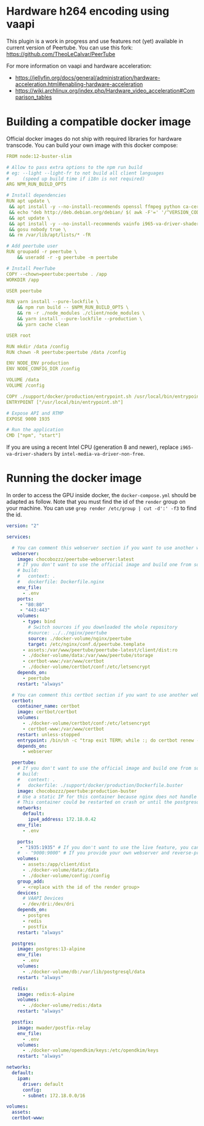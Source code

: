 # Hardware h264 encoding using vaapi

This plugin is a work in progress and use features not (yet) available in current version of Peertube.
You can use this fork: https://github.com/TheoLeCalvar/PeerTube


For more information on vaapi and hardware acceleration:

- https://jellyfin.org/docs/general/administration/hardware-acceleration.html#enabling-hardware-acceleration
- https://wiki.archlinux.org/index.php/Hardware_video_acceleration#Comparison_tables


# Building a compatible docker image

Official docker images do not ship with required libraries for hardware transcode.
You can build your own image with this docker compose:

```yaml
FROM node:12-buster-slim

# Allow to pass extra options to the npm run build
# eg: --light --light-fr to not build all client languages
#     (speed up build time if i18n is not required)
ARG NPM_RUN_BUILD_OPTS

# Install dependencies
RUN apt update \
 && apt install -y --no-install-recommends openssl ffmpeg python ca-certificates gnupg gosu build-essential wget apt-transport-https git \
 && echo "deb http://deb.debian.org/debian/ $( awk -F'=' '/^VERSION_CODENAME=/{ print $NF }' /etc/os-release ) non-free" | tee /etc/apt/sources.list.d/non-free.list \
 && apt update \
 && apt install -y --no-install-recommends vainfo i965-va-driver-shaders \
 && gosu nobody true \
 && rm /var/lib/apt/lists/* -fR

# Add peertube user
RUN groupadd -r peertube \
    && useradd -r -g peertube -m peertube

# Install PeerTube
COPY --chown=peertube:peertube . /app
WORKDIR /app

USER peertube

RUN yarn install --pure-lockfile \
    && npm run build -- $NPM_RUN_BUILD_OPTS \
    && rm -r ./node_modules ./client/node_modules \
    && yarn install --pure-lockfile --production \
    && yarn cache clean

USER root

RUN mkdir /data /config
RUN chown -R peertube:peertube /data /config

ENV NODE_ENV production
ENV NODE_CONFIG_DIR /config

VOLUME /data
VOLUME /config

COPY ./support/docker/production/entrypoint.sh /usr/local/bin/entrypoint.sh
ENTRYPOINT ["/usr/local/bin/entrypoint.sh"]

# Expose API and RTMP
EXPOSE 9000 1935

# Run the application
CMD ["npm", "start"]
```

If you are using a recent Intel CPU (generation 8 and newer), replace `i965-va-driver-shaders` by `intel-media-va-driver-non-free`.


# Running the docker image

In order to access the GPU inside docker, the `docker-compose.yml` should be adapted as follow.
Note that you must find the id of the `render` group on your machine.
You can use `grep render /etc/group | cut -d':' -f3`  to find the id.

```yaml
version: "2"

services:

  # You can comment this webserver section if you want to use another webserver/proxy
  webserver:
    image: chocobozzz/peertube-webserver:latest
    # If you don't want to use the official image and build one from sources:
    # build:
    #   context: .
    #   dockerfile: Dockerfile.nginx
    env_file:
      - .env
    ports:
     - "80:80"
     - "443:443"
    volumes:
      - type: bind
        # Switch sources if you downloaded the whole repository
        #source: ../../nginx/peertube
        source: ./docker-volume/nginx/peertube
        target: /etc/nginx/conf.d/peertube.template
      - assets:/var/www/peertube/peertube-latest/client/dist:ro
      - ./docker-volume/data:/var/www/peertube/storage
      - certbot-www:/var/www/certbot
      - ./docker-volume/certbot/conf:/etc/letsencrypt
    depends_on:
      - peertube
    restart: "always"

  # You can comment this certbot section if you want to use another webserver/proxy
  certbot:
    container_name: certbot
    image: certbot/certbot
    volumes:
      - ./docker-volume/certbot/conf:/etc/letsencrypt
      - certbot-www:/var/www/certbot
    restart: unless-stopped
    entrypoint: /bin/sh -c "trap exit TERM; while :; do certbot renew --webroot -w /var/www/certbot; sleep 12h & wait $${!}; done;"
    depends_on:
      - webserver

  peertube:
    # If you don't want to use the official image and build one from sources:
    # build:
    #   context: .
    #   dockerfile: ./support/docker/production/Dockerfile.buster
    image: chocobozzz/peertube:production-buster
    # Use a static IP for this container because nginx does not handle proxy host change without reload
    # This container could be restarted on crash or until the postgresql database is ready for connection
    networks:
      default:
        ipv4_address: 172.18.0.42
    env_file:
      - .env

    ports:
     - "1935:1935" # If you don't want to use the live feature, you can comment this line
    #  - "9000:9000" # If you provide your own webserver and reverse-proxy, otherwise not suitable for production
    volumes:
      - assets:/app/client/dist
      - ./docker-volume/data:/data
      - ./docker-volume/config:/config
    group_add:
      - <replace with the id of the render group>
    devices:
      # VAAPI Devices
      - /dev/dri:/dev/dri
    depends_on:
      - postgres
      - redis
      - postfix
    restart: "always"

  postgres:
    image: postgres:13-alpine
    env_file:
      - .env
    volumes:
      - ./docker-volume/db:/var/lib/postgresql/data
    restart: "always"

  redis:
    image: redis:6-alpine
    volumes:
      - ./docker-volume/redis:/data
    restart: "always"

  postfix:
    image: mwader/postfix-relay
    env_file:
      - .env
    volumes:
      - ./docker-volume/opendkim/keys:/etc/opendkim/keys
    restart: "always"

networks:
  default:
    ipam:
      driver: default
      config:
      - subnet: 172.18.0.0/16

volumes:
  assets:
  certbot-www:
```